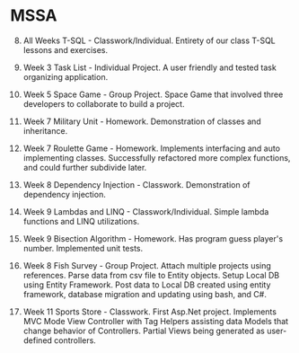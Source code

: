 # MSSA



8. All Weeks T-SQL - Classwork/Individual. Entirety of our class T-SQL lessons and exercises.

1. Week 3 Task List - Individual Project. A user friendly and tested task organizing application.

2. Week 5 Space Game - Group Project. Space Game that involved three developers to collaborate to build a project.

3. Week 7 Military Unit - Homework. Demonstration of classes and inheritance.

9. Week 7 Roulette Game - Homework. Implements interfacing and auto implementing classes. Successfully refactored more complex functions, and could further subdivide later.

4. Week 8 Dependency Injection - Classwork. Demonstration of dependency injection.

5. Week 9 Lambdas and LINQ - Classwork/Individual. Simple lambda functions and LINQ utilizations.

6. Week 9 Bisection Algorithm - Homework. Has program guess player's number. Implemented unit tests.

7. Week 8 Fish Survey - Group Project. Attach multiple projects using references. Parse data from csv file to Entity objects. Setup Local DB using Entity Framework. Post data to Local DB created using entity framework, database migration and updating using bash, and C#.

10. Week 11 Sports Store - Classwork. First Asp.Net project. Implements MVC Mode View Controller with Tag Helpers assisting data Models that change behavior of Controllers. Partial Views being generated as user-defined controllers.
